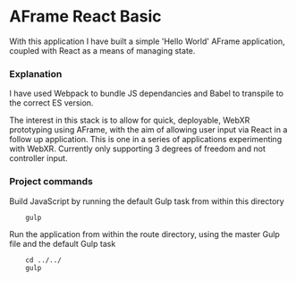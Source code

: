 # AFrame React Basic

With this application I have built a simple 'Hello World' AFrame application, coupled with React as a means of managing state.

### Explanation ###

I have used Webpack to bundle JS dependancies and Babel to transpile to the correct ES version.

The interest in this stack is to allow for quick, deployable, WebXR prototyping using AFrame, with the aim of allowing user input via React in a follow up application. This is one in a series of applications experimenting with WebXR. Currently only supporting 3 degrees of freedom and not controller input.

### Project commands ###

Build JavaScript by running the default Gulp task from within this directory
```
    gulp
```

Run the application from within the route directory, using the master Gulp file and the default Gulp task
```
    cd ../../
    gulp
```
